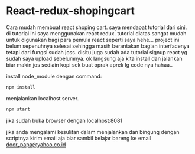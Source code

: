 # React-redux-shopingcart
Cara mudah membuat react shoping cart. saya mendapat tutorial dari [sini](https://github.com/reactjs/redux/tree/master/examples/shopping-cart).
di tutorial ini saya menggunakan react redux. tutorial diatas sangat mudah untuk digunakan bagi para pemula react seperti saya hehe... project ini belum sepenuhnya selesai sehingga masih berantakan bagian interfacenya tetapi dari fungsi sudah joss. disitu juga sudah ada tutorial signup react yg sudah saya upload sebelumnya. ok langsung aja kita install dan jalankan biar makin jos sediain kopi sek buat oprak aprek lg code nya hahaa..

install node_module dengan command:
```sh
npm install
```
menjalankan localhost server.
```sh
npm start
```

jika sudah buka browser dengan localhost:8081


jika anda mengalami kesulitan dalam menjalankan dan bingung dengan scriptnya kirim email aja biar sambil belajar bareng ke email door_papa@yahoo.co.id

